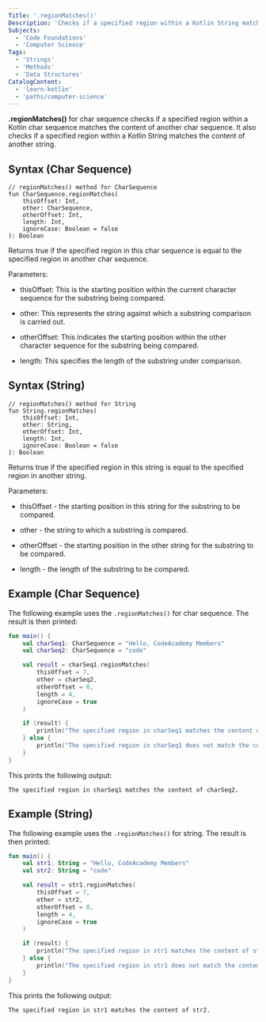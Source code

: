 ```yaml
---
Title: '.regionMatches()'
Description: 'Checks if a specified region within a Kotlin String matches the content of another string.'
Subjects:
  - 'Code Foundations'
  - 'Computer Science'
Tags:
  - 'Strings'
  - 'Methods'
  - 'Data Structures'
CatalogContent:
  - 'learn-kotlin'
  - 'paths/computer-science'
---
```


**.regionMatches()** for char sequence checks if a specified region within a Kotlin char sequence matches the content of another char sequence. It also checks if a specified region within a Kotlin String matches the content of another string.

## Syntax (Char Sequence)

```pseudo
// regionMatches() method for CharSequence
fun CharSequence.regionMatches(
    thisOffset: Int,
    other: CharSequence,
    otherOffset: Int,
    length: Int,
    ignoreCase: Boolean = false
): Boolean
```

Returns true if the specified region in this char sequence is equal to the specified region in another char sequence.

Parameters:

- thisOffset: This is the starting position within the current character sequence for the substring being compared.

- other: This represents the string against which a substring comparison is carried out.

- otherOffset: This indicates the starting position within the other character sequence for the substring being compared.

- length: This specifies the length of the substring under comparison.

## Syntax (String)

```pseudo
// regionMatches() method for String
fun String.regionMatches(
    thisOffset: Int,
    other: String,
    otherOffset: Int,
    length: Int,
    ignoreCase: Boolean = false
): Boolean
```

Returns true if the specified region in this string is equal to the specified region in another string.

Parameters:

- thisOffset - the starting position in this string for the substring to be compared.

- other - the string to which a substring is compared.

- otherOffset - the starting position in the other string for the substring to be compared.

- length - the length of the substring to be compared.

## Example (Char Sequence)

The following example uses the `.regionMatches()` for char sequence. The result is then printed:

```kotlin
fun main() {
    val charSeq1: CharSequence = "Hello, CodeAcademy Members"
    val charSeq2: CharSequence = "code"

    val result = charSeq1.regionMatches(
        thisOffset = 7,
        other = charSeq2,
        otherOffset = 0,
        length = 4,
        ignoreCase = true
    )

    if (result) {
        println("The specified region in charSeq1 matches the content of charSeq2.")
    } else {
        println("The specified region in charSeq1 does not match the content of charSeq2.")
    }
}
```

This prints the following output:

```shell
The specified region in charSeq1 matches the content of charSeq2.
```

## Example (String)

The following example uses the `.regionMatches()` for string. The result is then printed:

```kotlin
fun main() {
    val str1: String = "Hello, CodeAcademy Members"
    val str2: String = "code"

    val result = str1.regionMatches(
        thisOffset = 7,
        other = str2,
        otherOffset = 0,
        length = 4,
        ignoreCase = true
    )

    if (result) {
        println("The specified region in str1 matches the content of str2.")
    } else {
        println("The specified region in str1 does not match the content of str2.")
    }
}
```

This prints the following output:

```shell
The specified region in str1 matches the content of str2.
```
